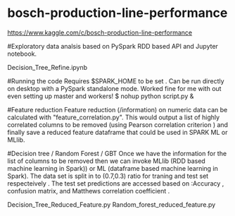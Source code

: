 # bosch-production-line-performance
https://www.kaggle.com/c/bosch-production-line-performance

#Exploratory data analsis based on PySpark RDD based API and Jupyter notebook.

Decision_Tree_Refine.ipynb	

#Running the code 
Requires $SPARK_HOME to be set . Can be run directly on desktop with a PySpark standalone mode. Worked fine for me with out even setting up master and workers! 
$ nohup python script.py &

#Feature reduction
Feature reduction (/information) on numeric data can be calculated with "feature_correlation.py". This would output a list of highly correlated  columns to be removed (using Pearson correlation criterion ) and finally save a reduced feature dataframe that could be used in SPARK ML or MLlib.

#Decision tree / Random Forest / GBT
Once we have the information for the list of columns to be removed then we can invoke MLlib (RDD based machine learning in Spark)) or  ML (dataframe based machine learning in Spark). The data set is split in to (0.7,0.3) ratio for traning and test set respecteively . The test set predictions are accessed based on :Accuracy , confusion matrix, and Matthews correlation coefficient . 

Decision_Tree_Reduced_Feature.py
Random_forest_reduced_feature.py 
